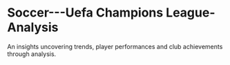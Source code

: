 # Soccer---Uefa Champions League-Analysis
An insights uncovering trends, player performances and club achievements through analysis.
